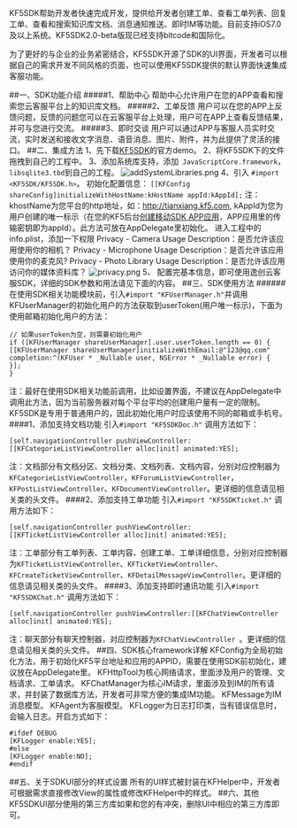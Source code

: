KF5SDK帮助开发者快速完成开发，提供给开发者创建工单、查看工单列表、回复工单、查看和搜索知识库文档、消息通知推送、即时IM等功能。目前支持iOS7.0及以上系统。KF5SDK2.0-beta版现已经支持bitcode和国际化。

为了更好的与企业的业务紧密结合，KF5SDK开源了SDK的UI界面，开发者可以根据自己的需求开发不同风格的页面，也可以使用KF5SDK提供的默认界面快速集成客服功能。

##一、SDK功能介绍
#####1、帮助中心
帮助中心允许用户在您的APP查看和搜索您云客服平台上的知识库文档。
#####2、工单反馈
用户可以在您的APP上反馈问题，反馈的问题您可以在云客服平台上处理，用户可在APP上查看反馈结果，并可与您进行交流。
#####3、即时交谈
用户可以通过APP与客服人员实时交流，实时发送和接收文字消息、语音消息、图片、附件，并为此提供了灵活的接口。
##二、集成方法
1、先下载[KF5SDK](https://codeload.github.com/KF5/KF5SDK-iOS2.0/zip/master)的官方demo。
2、将KF5SDK下的文件拖拽到自己的工程中。
3、添加系统库支持，添加` JavaScriptCore.framework`，` libsqlite3.tbd`到自己的工程。
![addSystemLibraries.png](http://upload-images.jianshu.io/upload_images/1429831-eb14e00613aa17fd.png?imageMogr2/auto-orient/strip%7CimageView2/2/w/1240)
4、引入 `#import <KF5SDK/KF5SDK.h>`。
初始化配置信息：
`[[KFConfig shareConfig]initializeWithHostName:kHostName appId:kAppId];`
注：khostName为您平台的http地址，如：http://tianxiang.kf5.com, kAppId为您为用户创建的唯一标示（在您的KF5后台[创建移动SDK APP应用](https://support.kf5.com/hc/kb/article/24825/)，APP应用里的传输密钥即为appId）。此方法可放在AppDelegate里初始化。
进入工程中的info.plist，添加一下权限
Privacy - Camera Usage Description：是否允许该应用使用你的相机？
Privacy - Microphone Usage Description：是否允许该应用使用你的麦克风?
Privacy - Photo Library Usage Description：是否允许该应用访问你的媒体资料库？
![privacy.png](http://upload-images.jianshu.io/upload_images/1429831-f6849f289bb5edad.png?imageMogr2/auto-orient/strip%7CimageView2/2/w/1240)
5、 配置完基本信息，即可使用逸创云客服SDK，详细的SDK参数和用法请见下面的内容。
##三、SDK使用方法
######在使用SDK相关功能模块前，引入`#import "KFUserManager.h"`并调用KFUserManager的初始化用户的方法获取到userToken(用户唯一标示)，下面为使用邮箱初始化用户的方法：
```ObjC
// 如果userToken为空，则需要初始化用户
if ([KFUserManager shareUserManager].user.userToken.length == 0) {
[[KFUserManager shareUserManager]initializeWithEmail:@"123@qq.com" completion:^(KFUser * _Nullable user, NSError * _Nullable error) {
}];
}
```
注：最好在使用SDK相关功能前调用，比如设置界面，不建议在AppDelegate中调用此方法，因为当前服务器对每个平台平均的创建用户量有一定的限制。      KF5SDK是专用于普通用户的，因此初始化用户时应该使用不同的邮箱或手机号。
####1、添加支持文档功能
引入`#import "KF5SDKDoc.h"`
调用方法如下：
```ObjC
[self.navigationController pushViewController:[[KFCategorieListViewController alloc]init] animated:YES];
```
注：文档部分有文档分区、文档分类、文档列表、文档内容，分别对应控制器为`KFCategorieListViewController`，`KFForumListViewController`，`KFPostListViewController`、`KFDocumentViewController`。更详细的信息请见相关类的头文件。
####2、添加支持工单功能
引入`#import "KF5SDKTicket.h"`
调用方法如下：
```
[self.navigationController pushViewController:[[KFTicketListViewController alloc]init] animated:YES];
```
注：工单部分有工单列表、工单内容、创建工单、工单详细信息，分别对应控制器为`KFTicketListViewController`、`KFTicketViewController`、`KFCreateTicketViewController`、`KFDetailMessageViewController`。更详细的信息请见相关类的头文件。
####3、添加支持即时通讯功能
引入`#import "KF5SDKChat.h"`
调用方法如下：
```ObjC
[self.navigationController pushViewController:[[KFChatViewController alloc]init] animated:YES];
```
注：聊天部分有聊天控制器，对应控制器为`KFChatViewController `。更详细的信息请见相关类的头文件。
##四、SDK核心framework详解
KFConfig为全局初始化方法，用于初始化KF5平台地址和应用的APPID，需要在使用SDK前初始化，建议放在AppDelegate里。
KFHttpTool为核心网络请求，里面涉及用户的管理、文档请求、工单请求。
KFChatManager为核心IM请求，里面涉及到IM的所有请求，并封装了数据库方法，开发者可非常方便的集成IM功能。
KFMessage为IM消息模型。
KFAgent为客服模型。
KFLogger为日志打印类，当有错误信息时，会输入日志。开启方式如下：
```ObjC
#ifdef DEBUG
[KFLogger enable:YES];
#else
[KFLogger enable:NO];
#endif
```
##五、关于SDKUI部分的样式设置
所有的UI样式被封装在KFHelper中，开发者可根据需求直接修改View的属性或修改KFHelper中的样式。
##六、其他
KF5SDKUI部分使用的第三方库如果和您的有冲突，删除UI中相应的第三方库即可。
